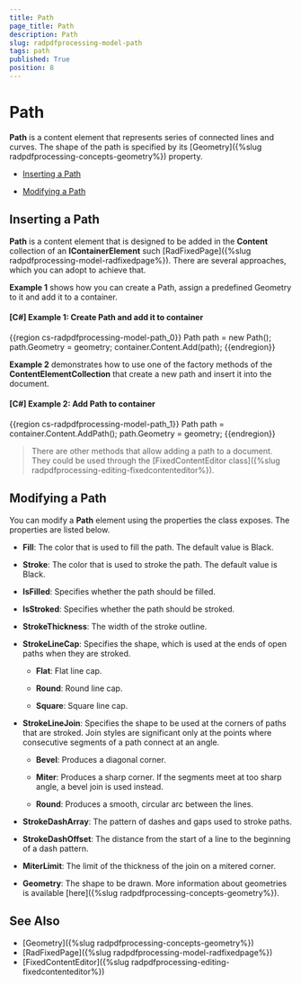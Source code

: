 ```yaml
---
title: Path
page_title: Path
description: Path
slug: radpdfprocessing-model-path
tags: path
published: True
position: 8
---
```


# Path



__Path__ is a content element that represents series of connected lines and curves. The shape of the path is specified by its [Geometry]({%slug radpdfprocessing-concepts-geometry%}) property.
      

* [Inserting a Path](#inserting-a-path)

* [Modifying a Path](#modifying-a-path)

## Inserting a Path

__Path__ is a content element that is designed to be added in the __Content__ collection of an __IContainerElement__ such [RadFixedPage]({%slug radpdfprocessing-model-radfixedpage%}). There are several approaches, which you can adopt to achieve that.
        

__Example 1__ shows how you can create a Path, assign a predefined Geometry to it and add it to a container.
        

#### __[C#] Example 1: Create Path and add it to container__

{{region cs-radpdfprocessing-model-path_0}}
	Path path = new Path();
	path.Geometry = geometry;
	container.Content.Add(path);
{{endregion}}



__Example 2__ demonstrates how to use one of the factory methods of the __ContentElementCollection__ that create a new path and insert it into the document.
        

#### __[C#] Example 2: Add Path to container__

{{region cs-radpdfprocessing-model-path_1}}
	Path path = container.Content.AddPath();
	path.Geometry = geometry;
{{endregion}}



>There are other methods that allow adding a path to a document. They could be used through the [FixedContentEditor class]({%slug radpdfprocessing-editing-fixedcontenteditor%}).
          

## Modifying a Path

You can modify a __Path__ element using the properties the class exposes. The properties are listed below.
        

* __Fill__: The color that is used to fill the path. The default value is Black.
            

* __Stroke__: The color that is used to stroke the path. The default value is Black.
            

* __IsFilled__: Specifies whether the path should be filled.
            

* __IsStroked__: Specifies whether the path should be stroked.
            

* __StrokeThickness__: The width of the stroke outline.
            

* __StrokeLineCap__: Specifies the shape, which is used at the ends of open paths when they are stroked.
            

	* __Flat__: Flat line cap.
	
	* __Round__: Round line cap.

	* __Square__: Square line cap.
                

* __StrokeLineJoin__: Specifies the shape to be used at the corners of paths that are stroked. Join styles are significant only at the points where consecutive segments of a path connect at an angle.
            

	* __Bevel__: Produces a diagonal corner.
	            
	
	* __Miter__: Produces a sharp corner. If the segments meet at too sharp angle, a bevel join is used instead.
	            
	
	* __Round__: Produces a smooth, circular arc between the lines.
                

* __StrokeDashArray__: The pattern of dashes and gaps used to stroke paths.
            

* __StrokeDashOffset__: The distance from the start of a line to the beginning of a dash pattern.
            

* __MiterLimit__: The limit of the thickness of the join on a mitered corner.
            

* __Geometry__: The shape to be drawn. More information about geometries is available [here]({%slug radpdfprocessing-concepts-geometry%}).
            

## See Also

 * [Geometry]({%slug radpdfprocessing-concepts-geometry%})
 * [RadFixedPage]({%slug radpdfprocessing-model-radfixedpage%})
 * [FixedContentEditor]({%slug radpdfprocessing-editing-fixedcontenteditor%})
